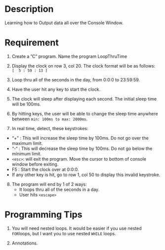 # Description
Learning how to Output data all over the Console Window.


# Requirement
1. Create a  ”C” program.  Name the program LoopThruTime

2. Display the clock on row 3, col 20.  The clock format will be as follows:  
``` [  5 : 59 : 13 ] ```

3. Loop thru all of the seconds in the day, from 0:0:0 to 23:59:59.

4. Have the user hit any key to start the clock.

5. The clock will sleep after displaying each second. The initial sleep time will be 100ms.

6. By hitting keys, the user will be able to change the sleep time anywhere between ```min: 100ms to max: 2000ms```.

7. In real time, detect, these keystrokes:
  * “+” : This will increase the sleep time by 100ms.  Do not go over the maximum limit.
  * “-“ : This will decrease the sleep time by 100ms. Do not go below the minimum limit.
  * ```<esc>```: will exit the program. Move the cursor to bottom of console window before exiting.
  * F5  : Start the clock over at 0:0:0.
  * If any other key is hit, go to row 1, col 50 to display this invalid keystroke.

8. The program will end by 1 of 2 ways:
    * It loops thru all of the seconds in a day.
    * User hits ```<escape>```

# Programming Tips

1. You will need nested loops.  It would be easier if you use nested ```FOR```loops, but I want 
you to use nested ```WHILE``` loops.

2. Annotations.
